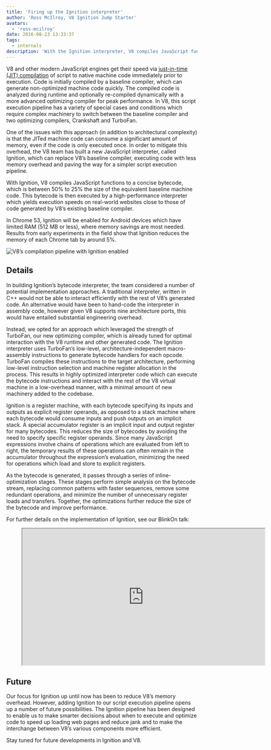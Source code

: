 ```yaml
---
title: 'Firing up the Ignition interpreter'
author: 'Ross McIlroy, V8 Ignition Jump Starter'
avatars:
  - 'ross-mcilroy'
date: 2016-08-23 13:33:37
tags:
  - internals
description: 'With the Ignition interpreter, V8 compiles JavaScript functions to a concise bytecode, which is between 50% to 25% the size of the equivalent baseline machine code.'
---
```

V8 and other modern JavaScript engines get their speed via [just-in-time (JIT) compilation](https://en.wikipedia.org/wiki/Just-in-time_compilation) of script to native machine code immediately prior to execution. Code is initially compiled by a baseline compiler, which can generate non-optimized machine code quickly. The compiled code is analyzed during runtime and optionally re-compiled dynamically with a more advanced optimizing compiler for peak performance. In V8, this script execution pipeline has a variety of special cases and conditions which require complex machinery to switch between the baseline compiler and two optimizing compilers, Crankshaft and TurboFan.

One of the issues with this approach (in addition to architectural complexity) is that the JITed machine code can consume a significant amount of memory, even if the code is only executed once. In order to mitigate this overhead, the V8 team has built a new JavaScript interpreter, called Ignition, which can replace V8’s baseline compiler, executing code with less memory overhead and paving the way for a simpler script execution pipeline.

With Ignition, V8 compiles JavaScript functions to a concise bytecode, which is between 50% to 25% the size of the equivalent baseline machine code. This bytecode is then executed by a high-performance interpreter which yields execution speeds on real-world websites close to those of code generated by V8’s existing baseline compiler.

In Chrome 53, Ignition will be enabled for Android devices which have limited RAM (512 MB or less), where memory savings are most needed. Results from early experiments in the field show that Ignition reduces the memory of each Chrome tab by around 5%.

![V8’s compilation pipeline with Ignition enabled](/_img/ignition-interpreter/ignition-pipeline.png)

## Details

In building Ignition’s bytecode interpreter, the team considered a number of potential implementation approaches. A traditional interpreter, written in C++ would not be able to interact efficiently with the rest of V8’s generated code. An alternative would have been to hand-code the interpreter in assembly code, however given V8 supports nine architecture ports, this would have entailed substantial engineering overhead.

Instead, we opted for an approach which leveraged the strength of TurboFan, our new optimizing compiler, which is already tuned for optimal interaction with the V8 runtime and other generated code. The Ignition interpreter uses TurboFan’s low-level, architecture-independent macro-assembly instructions to generate bytecode handlers for each opcode. TurboFan compiles these instructions to the target architecture, performing low-level instruction selection and machine register allocation in the process. This results in highly optimized interpreter code which can execute the bytecode instructions and interact with the rest of the V8 virtual machine in a low-overhead manner, with a minimal amount of new machinery added to the codebase.

Ignition is a register machine, with each bytecode specifying its inputs and outputs as explicit register operands, as opposed to a stack machine where each bytecode would consume inputs and push outputs on an implicit stack. A special accumulator register is an implicit input and output register for many bytecodes. This reduces the size of bytecodes by avoiding the need to specify specific register operands. Since many JavaScript expressions involve chains of operations which are evaluated from left to right, the temporary results of these operations can often remain in the accumulator throughout the expression’s evaluation, minimizing the need for operations which load and store to explicit registers.

As the bytecode is generated, it passes through a series of inline-optimization stages. These stages perform simple analysis on the bytecode stream, replacing common patterns with faster sequences, remove some redundant operations, and minimize the number of unnecessary register loads and transfers. Together, the optimizations further reduce the size of the bytecode and improve performance.

For further details on the implementation of Ignition, see our BlinkOn talk:

<figure>
  <div class="video video-16:9">
    <iframe src="https://www.youtube.com/embed/r5OWCtuKiAk" width="640" height="360" loading="lazy"></iframe>
  </div>
</figure>

## Future

Our focus for Ignition up until now has been to reduce V8’s memory overhead. However, adding Ignition to our script execution pipeline opens up a number of future possibilities. The Ignition pipeline has been designed to enable us to make smarter decisions about when to execute and optimize code to speed up loading web pages and reduce jank and to make the interchange between V8’s various components more efficient.

Stay tuned for future developments in Ignition and V8.
